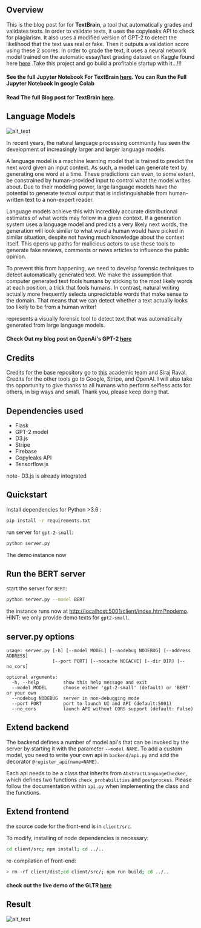 


## Overview 

This is the blog post for  for **TextBrain**, a tool  that automatically grades and validates texts. In order to validate texts, it uses the copyleaks API to check for plagiarism. It also uses a modified version of GPT-2 to detect the likelihood that the text was real or fake. Then it outputs a validation score using these 2 scores. In order to grade the text, it uses a neural network model trained on the automatic essay/text grading dataset on Kaggle found here [here](https://www.kaggle.com/c/asap-aes/data) .Take this project and go build a profitable startup with it...!!!


#### See the full Jupyter Notebook For TextBrain [here](https://github.com/soumyadip1995/TextBrain---Building-an-AI-start-up-using-NLP/blob/master/TextBrain_Building_an_AI_start_up_using_NLP_ipynb.ipynb). You can Run the Full Jupyter Notebook In google Colab
#### Read The full Blog post for TextBrain [here](https://soumyadip1995.blogspot.com/2019/05/textbrain-building-ai-startup-using-nlp.html).







## Language Models

![alt_text](http://gltr.io/figs/histogram.png)


In recent years, the natural language processing community has seen the development of increasingly larger and larger language models.

A language model is a machine learning model that is trained to predict the next word given an input context. As such, a model can generate text by generating one word at a time. These predictions can even, to some extent, be constrained by human-provided input to control what the model writes about. Due to their modeling power, large language models have the potential to generate textual output that is indistinguishable from human-written text to a non-expert reader.

Language models achieve this with incredibly accurate distributional estimates of what words may follow in a given context. If a generation system uses a language model and predicts a very likely next words, the generation will look similar to what word a human would have picked in similar situation, despite not having much knowledge about the context itself. This opens up paths for malicious actors to use these tools to generate fake reviews, comments or news articles to influence the public opinion.

To prevent this from happening, we need to develop forensic techniques to detect automatically generated text. We make the assumption that computer generated text fools humans by sticking to the most likely words at each position, a trick that fools humans. In contrast, natural writing actually more frequently selects unpredictable words that make sense to the domain. That means that we can detect whether a text actually looks too likely to be from a human writer!

represents a visually forensic tool to detect text that was automatically generated from large language models.

#### Check Out my blog post on OpenAi's GPT-2 [here](https://soumyadip1995.blogspot.com/2019/02/language-models-unsupervised-multi-task.html)

## Credits

Credits for the base repository go to [this](https://github.com/HendrikStrobelt/detecting-fake-text/) academic team and Siraj Raval. Credits for the other tools go to Google, Stripe, and OpenAI. I will also take ths opportunity to give thanks to all humans who perform selfless acts for others, in big ways and small. Thank you, please keep doing that.  


## Dependencies used

- Flask
- GPT-2 model
- D3.js
- Stripe
- Firebase
- Copyleaks API
- Tensorflow.js

note- D3.js is already integrated

## Quickstart

Install dependencies for Python >3.6 :

```bash
pip install -r requirements.txt
```

run server for `gpt-2-small`:

```bash
python server.py

```

The demo instance now 
## Run the BERT server

start the server for `BERT`:
```bash
python server.py --model BERT
```

the instance runs now at [http://localhost:5001/client/index.html?nodemo](http://localhost:5001/client/index.html?nodemo). HINT: we only provide demo texts for `gpt2-small`.


## server.py options

```
usage: server.py [-h] [--model MODEL] [--nodebug NODEBUG] [--address ADDRESS]
                 [--port PORT] [--nocache NOCACHE] [--dir DIR] [--no_cors]

optional arguments:
  -h, --help         show this help message and exit
  --model MODEL		 choose either 'gpt-2-small' (default) or 'BERT' or your own
  --nodebug NODEBUG  server in non-debugging mode
  --port PORT	     port to launch UI and API (default:5001)
  --no_cors          launch API without CORS support (default: False)

```


## Extend backend

The backend defines a number of model api's that can be invoked by the server by starting it with the parameter `--model NAME`. To add a custom model, you need to write your own api in `backend/api.py` and add the decorator `@register_api(name=NAME)`.

Each api needs to be a class that inherits from `AbstractLanguageChecker`, which defines two functions `check_probabilities` and `postprocess`. Please follow the documentation within `api.py` when implementing the class and the functions.


## Extend frontend
the source code for the front-end is in `client/src`.

To modify, installing of node dependencies is necessary:

```bash
cd client/src; npm install; cd ../..
```
re-compilation of front-end:

```bash
> rm -rf client/dist;cd client/src/; npm run build; cd ../..
```


#### check out the live demo of the GLTR [here](http://gltr.io/dist/index.html)
## Result

![alt_text](https://github.com/soumyadip1995/TextBrain---Building-an-AI-start-up-using-NLP/blob/master/Screenshot%20(151).png?raw=true)
